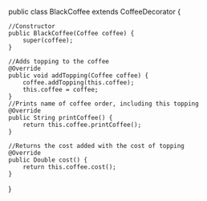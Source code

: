 public class BlackCoffee extends CoffeeDecorator {

    //Constructor
    public BlackCoffee(Coffee coffee) {
        super(coffee);
    }
   
    //Adds topping to the coffee
    @Override
    public void addTopping(Coffee coffee) {
        coffee.addTopping(this.coffee);
        this.coffee = coffee;
    }
    //Prints name of coffee order, including this topping
    @Override
    public String printCoffee() {
        return this.coffee.printCoffee();
    }

    //Returns the cost added with the cost of topping
    @Override
    public Double cost() {
        return this.coffee.cost();
    }

}
